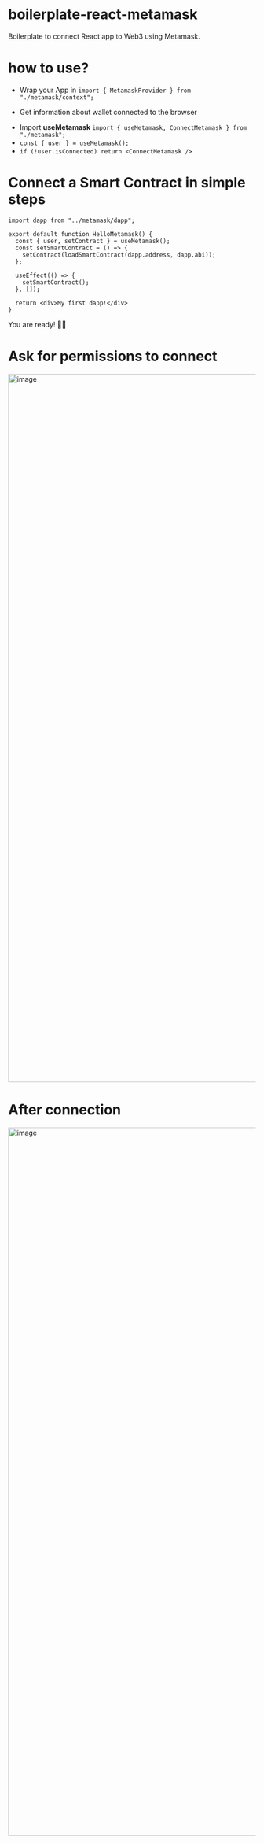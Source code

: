 # boilerplate-react-metamask
Boilerplate to connect React app to Web3 using Metamask.

# how to use?

* Wrap your App in **<MetamaskProvider>**
`import { MetamaskProvider } from "./metamask/context";`

* Get information about wallet connected to the browser
- Import **useMetamask** `import { useMetamask, ConnectMetamask } from "./metamask";`
- `const { user } = useMetamask();`
- `if (!user.isConnected) return <ConnectMetamask />`

# Connect a Smart Contract in simple steps
```import { useMetamask, ConnectMetamask, loadSmartContract } from "../metamask";
import dapp from "../metamask/dapp";

export default function HelloMetamask() {
  const { user, setContract } = useMetamask();
  const setSmartContract = () => {
    setContract(loadSmartContract(dapp.address, dapp.abi));
  };

  useEffect(() => {
    setSmartContract();
  }, []);
  
  return <div>My first dapp!</div>
}
```
You are ready! 🚀🚀

# Ask for permissions to connect
<img width="1440" alt="image" src="https://user-images.githubusercontent.com/990085/195737168-747e7f87-b20c-49c7-b68a-346117eba184.png">

# After connection
<img width="1440" alt="image" src="https://user-images.githubusercontent.com/990085/195737336-3688d32f-2059-4187-8f17-ecfb1269ee71.png">
